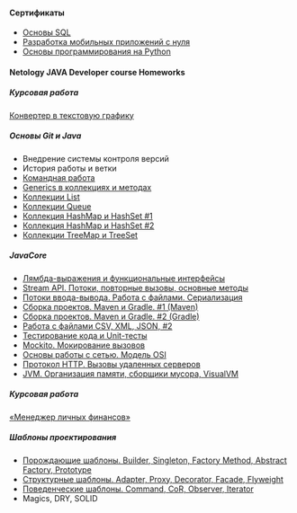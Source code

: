 #### Сертификаты
- [Основы SQL](https://github.com/Kubetskiy/Kubetskiy/blob/main/certificate%20SQL.pdf)
- [Разработка мобильных приложений с нуля](https://github.com/Kubetskiy/Kubetskiy/blob/main/certificate%20Android.pdf)
- [Основы программирования на Python](https://github.com/Kubetskiy/Kubetskiy/blob/main/certificate%20Phyton.pdf)

#### Netology JAVA Developer course Homeworks

##### Курсовая работа
[Конвертер в текстовую графику](https://github.com/Kubetskiy/NetologyHomework-JavaDiplom)
##### Основы Git и Java
- Внедрение системы контроля версий
- История работы и ветки
- [Командная работа](https://github.com/Kubetskiy/team-works)
- [Generics в коллекциях и методах](https://github.com/Kubetskiy/NetologyHomeworks-Generics)
- [Коллекции List](https://github.com/Kubetskiy/NetologyHomeworks-Lists)
- [Коллекции Queue](https://github.com/Kubetskiy/NetologyHomeworks-QUEUE)
- [Коллекция HashMap и HashSet #1](https://github.com/Kubetskiy/NetologyHomework-Hash-Task1)
- [Коллекция HashMap и HashSet #2](https://github.com/Kubetskiy/NetologyHomework-Hash-Task2)
- [Коллекции TreeMap и TreeSet](https://github.com/Kubetskiy/Netology-Homework-Tree)
##### JavaCore
- [Лямбда-выражения и функциональные интерфейсы](https://github.com/Kubetskiy/NetologyHomework-Lambda)
- [Stream API. Потоки, повторные вызовы, основные методы](https://github.com/Kubetskiy/StreamAPI)
- [Потоки ввода-вывода. Работа с файлами. Сериализация](https://github.com/Kubetskiy/NetologyHomework-Serialization)
- [Сборка проектов. Maven и Gradle. #1 (Maven)](https://github.com/Kubetskiy/NetologyHomeworks-Maven)
- [Сборка проектов. Maven и Gradle. #2 (Gradle)](https://github.com/Kubetskiy/NetologyHomeworks-Gradle)
- [Работа с файлами CSV, XML, JSON, #2](https://github.com/Kubetskiy/NetologyHomework-XML_JSON_CSV/tree/json_with_settings)
- [Тестирование кода и Unit-тесты](https://github.com/Kubetskiy/NetologyHomework-JUnit)
- [Mockito. Мокирование вызовов](https://github.com/Kubetskiy/NetologyHomework-Mockito)
- [Основы работы с сетью. Модель OSI](https://github.com/Kubetskiy/NetologyHomework-OSI)
- [Протокол HTTP. Вызовы удаленных серверов](https://github.com/Kubetskiy/NetologyHomework-HTTP)
- [JVM. Организация памяти, сборщики мусора, VisualVM](https://github.com/Kubetskiy/NetologyHomework-JVM)


##### Курсовая работа
[ «Менеджер личных финансов»](https://github.com/Kubetskiy/NetologyHomework-Purchase_Analysis)

##### Шаблоны проектирования
- [Порождающие шаблоны. Builder, Singleton, Factory Method, Abstract Factory, Prototype](https://github.com/Kubetskiy/NetologyHomework-CreationalDesignPattern)
- [Структурные шаблоны. Adapter, Proxy, Decorator, Facade, Flyweight](https://github.com/Kubetskiy/NetologyHomework-Adapter)
- [Поведенческие шаблоны. Command, CoR, Observer, Iterator](https://github.com/Kubetskiy/NetologyHomework-Iterator)
- Magics, DRY, SOLID
<!--
-->



<!--
**Kubetskiy/Kubetskiy** is a ✨ _special_ ✨ repository because its `README.md` (this file) appears on your GitHub profile.

Here are some ideas to get you started:

- 🔭 I’m currently working on ...
- 🌱 I’m currently learning ...
- 👯 I’m looking to collaborate on ...
- 🤔 I’m looking for help with ...
- 💬 Ask me about ...
- 📫 How to reach me: ...
- 😄 Pronouns: ...
- ⚡ Fun fact: ...
-->
